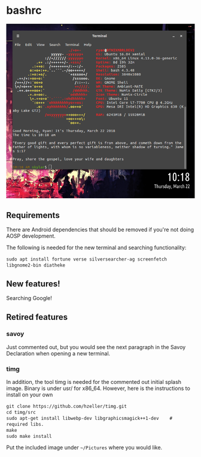 # bashrc
![](https://github.com/rrmhearts/bashrc/blob/master/example.png)

## Requirements

There are Android dependencies that should be removed if you're not doing AOSP development.

The following is needed for the new terminal and searching functionality:
```
sudo apt install fortune verse silversearcher-ag screenfetch libgnome2-bin diatheke
```

## New features!
Searching Google!

## Retired features
### savoy
Just commented out, but you would see the next paragraph in the Savoy Declaration when opening a new terminal.

### timg
In addition, the tool timg is needed for the commented out initial splash image. Binary is under usr/ for x86_64. However, here is the instructions to install on your own
```
git clone https://github.com/hzeller/timg.git
cd timg/src
sudo apt-get install libwebp-dev libgraphicsmagick++1-dev    # required libs.
make
sudo make install
```

Put the included image under `~/Pictures` where you would like.
